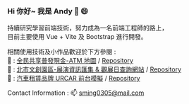 ### Hi 你好~ 我是 Andy :wave: :smile:
  
持續研究學習前端技術，努力成為一名前端工程師的路上，   
目前主要使用 Vue + Vite 及 Bootstrap 進行開發。

相關使用技術及小作品歡迎於下方參閱 :  
:atm: : [全民共享普發現金-ATM 地圖](https://sming0305.github.io/6000-ATM-Map/) / [Repository](https://github.com/sming0305/6000-ATM-Map)  
:city_sunset: : [北市文創園區-展演資訊匯集 & 觀展日查詢網站](https://sming0305.github.io/Let-s-Entertaining/) / [Repository](https://github.com/sming0305/Let-s-Entertaining)  
:car: : [汽車租賃品牌 URCAR 前台模擬](https://sming0305.github.io/URCAR/#/) / [Repository](https://github.com/sming0305/URCAR)  

Contact Information : :mailbox: <a href="mailto:sming0305@mail.com">sming0305@mail.com</a>